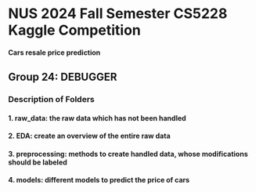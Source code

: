 # NUS 2024 Fall Semester CS5228 Kaggle Competition
#### Cars resale price prediction
## Group 24: DEBUGGER
### Description of Folders
#### 1. raw_data: the raw data which has not been handled
#### 2. EDA: create an overview of the entire raw data
#### 3. preprocessing: methods to create handled data, whose modifications should be labeled
#### 4. models: different models to predict the price of cars
